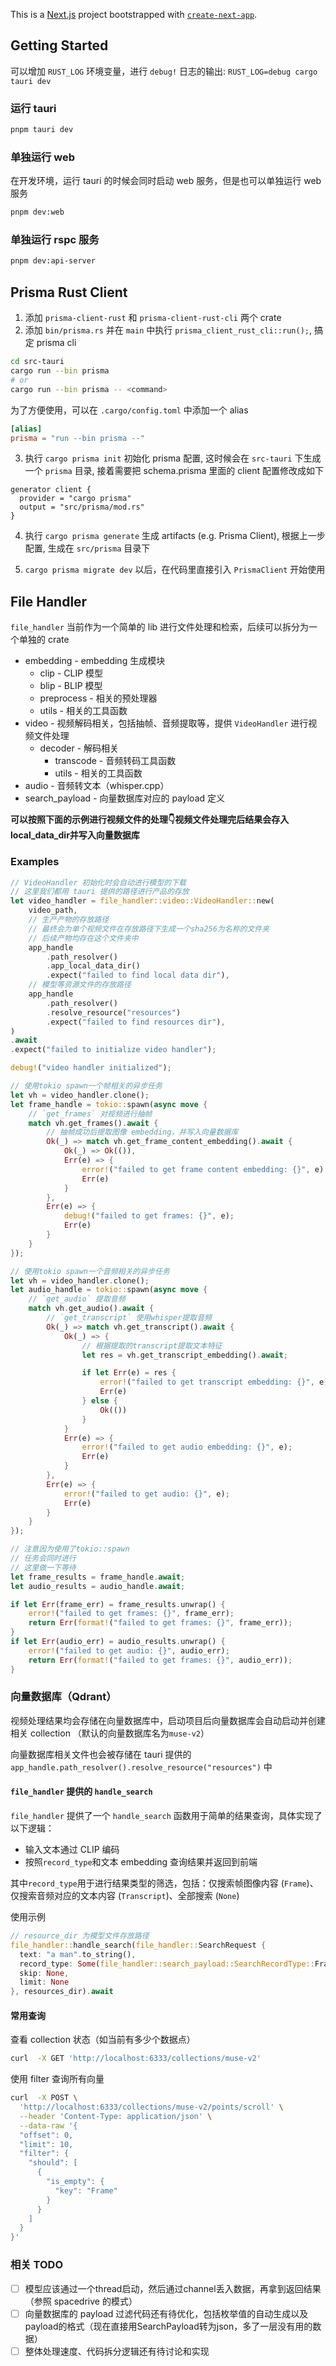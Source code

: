 This is a [Next.js](https://nextjs.org/) project bootstrapped with [`create-next-app`](https://github.com/vercel/next.js/tree/canary/packages/create-next-app).

## Getting Started

可以增加 `RUST_LOG` 环境变量，进行 `debug!` 日志的输出:
`RUST_LOG=debug cargo tauri dev`

### 运行 tauri

```bash
pnpm tauri dev
```

### 单独运行 web

在开发环境，运行 tauri 的时候会同时启动 web 服务，但是也可以单独运行 web 服务

```bash
pnpm dev:web
```

### 单独运行 rspc 服务
```bash
pnpm dev:api-server
```


## Prisma Rust Client

1. 添加 `prisma-client-rust` 和 `prisma-client-rust-cli` 两个 crate
2. 添加 `bin/prisma.rs` 并在 `main` 中执行 `prisma_client_rust_cli::run();`, 搞定 prisma cli

```bash
cd src-tauri
cargo run --bin prisma
# or
cargo run --bin prisma -- <command>
```

为了方便使用，可以在 `.cargo/config.toml` 中添加一个 alias

```toml
[alias]
prisma = "run --bin prisma --"
```

3. 执行 `cargo prisma init` 初始化 prisma 配置, 这时候会在 `src-tauri` 下生成一个 `prisma` 目录, 接着需要把 schema.prisma 里面的 client 配置修改成如下

```
generator client {
  provider = "cargo prisma"
  output = "src/prisma/mod.rs"
}
```

4. 执行 `cargo prisma generate` 生成 artifacts (e.g. Prisma Client), 根据上一步配置, 生成在 `src/prisma` 目录下

5. `cargo prisma migrate dev` 以后，在代码里直接引入 `PrismaClient` 开始使用

## File Handler

`file_handler` 当前作为一个简单的 lib 进行文件处理和检索，后续可以拆分为一个单独的 crate

- embedding - embedding 生成模块
  - clip - CLIP 模型
  - blip - BLIP 模型
  - preprocess - 相关的预处理器
  - utils - 相关的工具函数
- video - 视频解码相关，包括抽帧、音频提取等，提供 `VideoHandler` 进行视频文件处理
  - decoder - 解码相关
    - transcode - 音频转码工具函数
    - utils - 相关的工具函数
- audio - 音频转文本（whisper.cpp）
- search_payload - 向量数据库对应的 payload 定义

**可以按照下面的示例进行视频文件的处理👇视频文件处理完后结果会存入local_data_dir并写入向量数据库**

### Examples

```rust
// VideoHandler 初始化时会自动进行模型的下载
// 这里我们都用 tauri 提供的路径进行产品的存放
let video_handler = file_handler::video::VideoHandler::new(
    video_path,
    // 生产产物的存放路径
    // 最终会为单个视频文件在存放路径下生成一个sha256为名称的文件夹
    // 后续产物均存在这个文件夹中
    app_handle
        .path_resolver()
        .app_local_data_dir()
        .expect("failed to find local data dir"),
    // 模型等资源文件的存放路径
    app_handle
        .path_resolver()
        .resolve_resource("resources")
        .expect("failed to find resources dir"),
)
.await
.expect("failed to initialize video handler");

debug!("video handler initialized");

// 使用tokio spawn一个帧相关的异步任务
let vh = video_handler.clone();
let frame_handle = tokio::spawn(async move {
    // `get_frames` 对视频进行抽帧
    match vh.get_frames().await {
        // 抽帧成功后提取图像 embedding，并写入向量数据库
        Ok(_) => match vh.get_frame_content_embedding().await {
            Ok(_) => Ok(()),
            Err(e) => {
                error!("failed to get frame content embedding: {}", e);
                Err(e)
            }
        },
        Err(e) => {
            debug!("failed to get frames: {}", e);
            Err(e)
        }
    }
});

// 使用tokio spawn一个音频相关的异步任务
let vh = video_handler.clone();
let audio_handle = tokio::spawn(async move {
    // `get_audio` 提取音频
    match vh.get_audio().await {
        // `get_transcript` 使用whisper提取音频
        Ok(_) => match vh.get_transcript().await {
            Ok(_) => {
                // 根据提取的transcript提取文本特征
                let res = vh.get_transcript_embedding().await;

                if let Err(e) = res {
                    error!("failed to get transcript embedding: {}", e);
                    Err(e)
                } else {
                    Ok(())
                }
            }
            Err(e) => {
                error!("failed to get audio embedding: {}", e);
                Err(e)
            }
        },
        Err(e) => {
            error!("failed to get audio: {}", e);
            Err(e)
        }
    }
});

// 注意因为使用了tokio::spawn
// 任务会同时进行
// 这里做一下等待
let frame_results = frame_handle.await;
let audio_results = audio_handle.await;

if let Err(frame_err) = frame_results.unwrap() {
    error!("failed to get frames: {}", frame_err);
    return Err(format!("failed to get frames: {}", frame_err));
}
if let Err(audio_err) = audio_results.unwrap() {
    error!("failed to get audio: {}", audio_err);
    return Err(format!("failed to get frames: {}", audio_err));
}
```

### 向量数据库（Qdrant）

视频处理结果均会存储在向量数据库中，启动项目后向量数据库会自动启动并创建相关 collection （默认的向量数据库名为`muse-v2`）

向量数据库相关文件也会被存储在 tauri 提供的 `app_handle.path_resolver().resolve_resource("resources")` 中

#### `file_handler` 提供的 `handle_search`

`file_handler` 提供了一个 `handle_search` 函数用于简单的结果查询，具体实现了以下逻辑：

- 输入文本通过 CLIP 编码
- 按照`record_type`和文本 embedding 查询结果并返回到前端

其中`record_type`用于进行结果类型的筛选，包括：仅搜索帧图像内容 (`Frame`)、仅搜索音频对应的文本内容 (`Transcript`)、全部搜索 (`None`)

使用示例

```rust
// resource_dir 为模型文件存放路径
file_handler::handle_search(file_handler::SearchRequest {
  text: "a man".to_string(),
  record_type: Some(file_handler::search_payload::SearchRecordType::Frame),
  skip: None,
  limit: None
}, resources_dir).await
```

#### 常用查询

查看 collection 状态（如当前有多少个数据点）

```bash
curl  -X GET 'http://localhost:6333/collections/muse-v2'
```

使用 filter 查询所有向量

```bash
curl  -X POST \
  'http://localhost:6333/collections/muse-v2/points/scroll' \
  --header 'Content-Type: application/json' \
  --data-raw '{
  "offset": 0,
  "limit": 10,
  "filter": {
    "should": [
      {
        "is_empty": {
          "key": "Frame"
        }
      }
    ]
  }
}'
```

### 相关 TODO

- [ ] 模型应该通过一个thread启动，然后通过channel丢入数据，再拿到返回结果（参照 spacedrive 的模式）
- [ ] 向量数据库的 payload 过滤代码还有待优化，包括枚举值的自动生成以及payload的格式（现在直接用SearchPayload转为json，多了一层没有用的数据）
- [ ] 整体处理速度、代码拆分逻辑还有待讨论和实现
